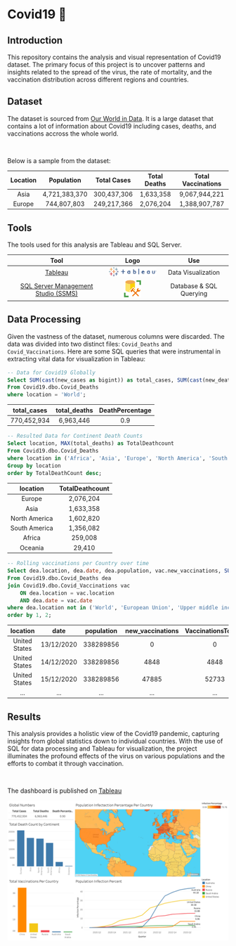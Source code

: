 # Covid19  🦠

## Introduction

This repository contains the analysis and visual representation of Covid19 dataset. The primary focus of this project is to uncover patterns and insights related to the spread of the virus, the rate of mortality, and the vaccination distribution across different regions and countries.

## Dataset

The dataset is sourced from [Our World in Data](https://ourworldindata.org/covid-deaths). It is a large dataset that contains a lot of information about Covid19 including cases, deaths, and vaccinations accross the whole world.

<br>

Below is a sample from the dataset:

| Location      | Population  | Total Cases | Total Deaths | Total Vaccinations |
|:-------------:|:-----------:|:-----------:|:------------:|:------------------:|
| Asia          | 4,721,383,370 | 300,437,306 | 1,633,358   | 9,067,944,221     |
| Europe        | 744,807,803  | 249,217,366 | 2,076,204   | 1,388,907,787      |


## Tools

The tools used for this analysis are Tableau and SQL Server.

| Tool | Logo | Use |
|:----:|:----:|:---:|
| [Tableau](https://public.tableau.com/app/discover) | <img width="140" src="./assets/Tableau_Logo.png"> | Data Visualization |
| [SQL Server Management Studio (SSMS)](https://learn.microsoft.com/en-us/sql/ssms/download-sql-server-management-studio-ssms?view=sql-server-ver16) | <img width="40" src="./assets/ssms.png"> | Database & SQL Querying |


## Data Processing

Given the vastness of the dataset, numerous columns were discarded. The data was divided into two distinct files: `Covid_Deaths` and `Covid_Vaccinations`. Here are some SQL queries that were instrumental in extracting vital data for visualization in Tableau:

```sql
-- Data for Covid19 Globally
Select SUM(cast(new_cases as bigint)) as total_cases, SUM(cast(new_deaths as bigint)) as total_deaths, ROUND((SUM(cast(new_deaths as float))/SUM(cast(new_cases as float)))*100, 2) as DeathPercentage
From Covid19.dbo.Covid_Deaths
where location = 'World';
```

| total_cases | total_deaths | DeathPercentage |
|:-----------:|:------------:|:---------------:|
| 770,452,934 |   6,963,446  |      0.9        |


```sql
-- Resulted Data for Continent Death Counts
Select location, MAX(total_deaths) as TotalDeathcount
From Covid19.dbo.Covid_Deaths
where location in ('Africa', 'Asia', 'Europe', 'North America', 'South America', 'Oceania')
Group by location
order by TotalDeathCount desc;
```

| location      | TotalDeathcount |
|:-------------:|:---------------:|
| Europe        |      2,076,204  |
| Asia          |      1,633,358  |
| North America |      1,602,820  |
| South America |      1,356,082  |
| Africa        |        259,008  |
| Oceania       |         29,410  |


```sql
-- Rolling vaccinations per Country over time
Select dea.location, dea.date, dea.population, vac.new_vaccinations, SUM(cast(vac.new_vaccinations as bigint)) over (partition by dea.location order by dea.location, dea.date) as VaccinationsToDate
From Covid19.dbo.Covid_Deaths dea
join Covid19.dbo.Covid_Vaccinations vac
	ON dea.location = vac.location 
	AND dea.date = vac.date
where dea.location not in ('World', 'European Union', 'Upper middle income', 'Lower middle income', 'Low income', 'High income', 'Africa', 'Asia', 'Europe', 'North America', 'Australia', 'South America', 'Oceania')
order by 1, 2;
```

| location   | date       | population | new_vaccinations | VaccinationsToDate |
|:----------:|:----------:|:----------:|:----------------:|:------------------:|
| United States | 13/12/2020 | 338289856 |       0        |         0          |
| United States | 14/12/2020 | 338289856 |      4848      |         4848       |
| United States | 15/12/2020 | 338289856 |      47885     |         52733      |
|      ... 	|    ...     |   ...   |        ...       |         ...        |




## Results

This analysis provides a holistic view of the Covid19 pandemic, capturing insights from global statistics down to individual countries. With the use of SQL for data processing and Tableau for visualization, the project illuminates the profound effects of the virus on various populations and the efforts to combat it through vaccination.

<br> 

The dashboard is published on [Tableau ](https://public.tableau.com/app/profile/omar.hafez/viz/Covid19_16958853715990/Dashboard1)

<img width="896" src="./assets/Covid19_dashboard.png">
